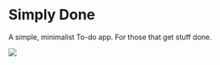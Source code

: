 # Simply Done

A simple, minimalist To-do app. For those that get stuff done.

![](https://cdn.hyperdev.com/19d39bfe-9d27-4cbb-8326-ad41d1cc61bc%2FsimpleDoneGIF.gif)